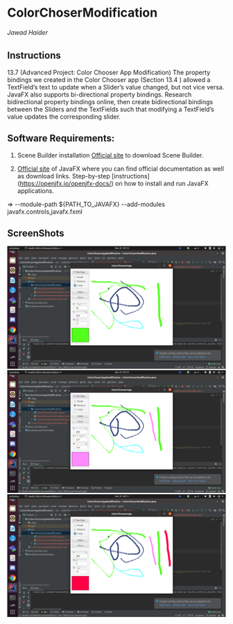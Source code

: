 # ColorChoserModification
###### Jawad Haider

## Instructions
13.7 (Advanced Project: Color Chooser App Modification) The property bindings we created in the Color Chooser app (Section 13.4 ) allowed a TextField’s text to update when a Slider’s value changed, but not vice versa. 
JavaFX also supports bi-directional property bindings. Research bidirectional property bindings online, then create bidirectional bindings between the Sliders
and the TextFields such that modifying a TextField’s value updates the corresponding slider.

## Software Requirements:
1. Scene Builder installation
[Official site](https://gluonhq.com/products/scene-builder/) to download Scene Builder.

2. [Official site](https://openjfx.io/) of JavaFX where you can find official documentation as well as download links.
Step-by-step [instructions] (https://openjfx.io/openjfx-docs/) on how to install and run JavaFX applications.

=> --module-path ${PATH_TO_JAVAFX} --add-modules javafx.controls,javafx.fxml

## ScreenShots
![](img/Screenshot%20from%202020-12-22%2009-10-47.png)
![](img/Screenshot%20from%202020-12-22%2009-10-55.png)
![](img/Screenshot%20from%202020-12-22%2009-11-04.png)
